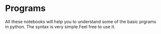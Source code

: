 # Programs

All these notebooks will help you to understand some of the basic prgrams in python. The syntax is very simple.Feel free to use it.
